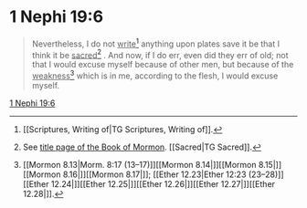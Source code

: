 # 1 Nephi 19:6

> Nevertheless, I do not <u>write</u>[^a] anything upon plates save it be that I think it be <u>sacred</u>[^b] . And now, if I do err, even did they err of old; not that I would excuse myself because of other men, but because of the <u>weakness</u>[^c] which is in me, according to the flesh, I would excuse myself.

[1 Nephi 19:6](https://www.churchofjesuschrist.org/study/scriptures/bofm/1-ne/19?lang=eng&id=p6#p6)


[^a]: [[Scriptures, Writing of|TG Scriptures, Writing of]].  
[^b]: See [title page of the Book of Mormon](https://www.churchofjesuschrist.org/study/scriptures/bofm/bofm-title?lang=eng). [[Sacred|TG Sacred]].  
[^c]: [[Mormon 8.13|Morm. 8:17 (13–17)]][[Mormon 8.14|]][[Mormon 8.15|]][[Mormon 8.16|]][[Mormon 8.17|]]; [[Ether 12.23|Ether 12:23 (23–28)]][[Ether 12.24|]][[Ether 12.25|]][[Ether 12.26|]][[Ether 12.27|]][[Ether 12.28|]].  
